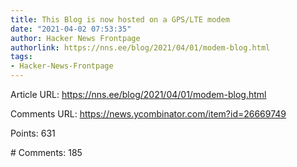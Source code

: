 ```yaml
---
title: This Blog is now hosted on a GPS/LTE modem
date: "2021-04-02 07:53:35"
author: Hacker News Frontpage
authorlink: https://nns.ee/blog/2021/04/01/modem-blog.html
tags:
- Hacker-News-Frontpage
---
```


<p>Article URL: <a href="https://nns.ee/blog/2021/04/01/modem-blog.html">https://nns.ee/blog/2021/04/01/modem-blog.html</a></p>
<p>Comments URL: <a href="https://news.ycombinator.com/item?id=26669749">https://news.ycombinator.com/item?id=26669749</a></p>
<p>Points: 631</p>
<p># Comments: 185</p>
